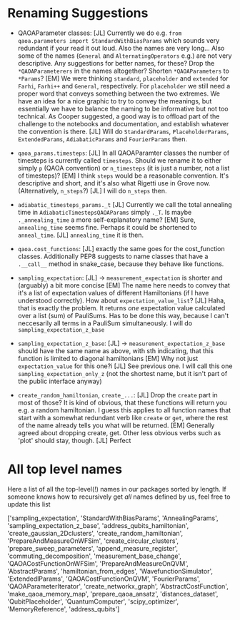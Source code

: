# Renaming Suggestions
 - QAOAParameter classes:
   [JL] Currently we do e.g.
    `from qaoa.parameters import StandardWithBiasParams` which sounds very redundant if your read it out loud. Also the names are very long... Also some of the names (`General` and `AlternatingOperators` e.g.) are not very descriptive. Any suggestions for better names, for these? Drop the `*QAOAParameterers` in the names altogether? Shorten `*QAOAParameters` to `*Params`?
   [EM] We were thinking `standard`, `placeholder` and `extended` for `Farhi`, `Farhi++` and `General`, respectively. For `placeholder` we still need a proper word that conveys something between the two extremes. 
        We have an idea for a nice graphic to try to convey the meanings, but essentially we have to balance the naming to be informative but not too technical. As Cooper suggested, a good way is to offload part of the challenge to the notebooks and documentation, and establish whatever
        the convention is there.
    [JL] Will do `StandardParams`, `PlaceholderParams`, `ExtendedParams`, `AdiabaticParams` and `FourierParams` then. 

 - `qaoa_params.timesteps`:
   [JL] In all QAOAParamter classes the number of timesteps is currently called `timesteps`. Should we rename it to either simply `p` (QAOA convention) or `n_timesteps` (it is just a number, not a list of timesteps)?
   [EM] I think `steps` would be a reasonable convention. It's descriptive and short, and it's also what Rigetti use in Grove now. (Alternatively, `n_steps`?)
   [JL] I will do `n_steps` then.

 - `adiabatic_timesteps_params._t`
   [JL] Currently we call the total annealing time in `AdiabaticTimestepsQAOAParams` simply `._T`. Is maybe `._annealing_time` a more self-explanatory name?
   [EM] Sure, `annealing_time` seems fine. Perhaps it could be shortened to `anneal_time`.
   [JL] `annealing_time` it is then.

 - `qaoa.cost_functions`:
   [JL] exactly the same goes for the cost_function classes. Additionally PEP8 suggests to name classes that have a `.__call__` method in snake_case, because they behave like functions.

 - `sampling_expectation`:
   [JL] -> `measurement_expectation` is shorter and (arguably) a bit more concise
   [EM] The name here needs to convey that it's a list of expectation values of different Hamiltonians (if I have understood correctly). How about `expectation_value_list`?
   [JL] Haha, that is exactly the problem. It returns _one_ expectation value calculated over a list (sum) of PauliSums. Has to be done this way, because I can't neccesarily all terms in a PauliSum simultaneously. I will do `sampling_expectation_z_base`

 - `sampling_expectation_z_base`:
   [JL] -> `measurement_expectation_z_base` should have the same name as above, with sth indicating, that this function is limited to diagonal hamiltonians
   [EM] Why not just `expectation_value` for this one?i
   [JL] See previous one. I will call this one `sampling_expectation_only_z` (not the shortest name, but it isn't part of the public interface anyway)

 - `create_random_hamiltonian`, `create_...`:
   [JL] Drop the `create` part in most of those? It is kind of obvious, that these functions will return you e.g. a random hamiltonian. I guess this applies to all function names that start with a somewhat redundant verb like `create` or `get`, where the rest of the name already tells you what will be returned.
   [EM] Generally agreed about dropping create, get. Other less obvious verbs such as 'plot' should stay, though.
   [JL] Perfect 

# All top level names
Here a list of all the top-level(!) names in our packages sorted by length.
If someone knows how to recursively get _all_ names defined by us, feel free to update this list 

['sampling_expectation',
 'StandardWithBiasParams',
 'AnnealingParams',
 'sampling_expectation_z_base',
 'address_qubits_hamiltonian',
 'create_gaussian_2Dclusters',
 'create_random_hamiltonian',
 'PrepareAndMeasureOnWFSim',
 'create_circular_clusters',
 'prepare_sweep_parameters',
 'append_measure_register',
 'commuting_decomposition',
 'measurement_base_change',
 'QAOACostFunctionOnWFSim',
 'PrepareAndMeasureOnQVM',
 'AbstractParams',
 'hamiltonian_from_edges',
 'WavefunctionSimulator',
 'ExtendedlParams',
 'QAOACostFunctionOnQVM',
 'FourierParams',
 'QAOAParameterIterator',
 'create_networkx_graph',
 'AbstractCostFunction',
 'make_qaoa_memory_map',
 'prepare_qaoa_ansatz',
 'distances_dataset',
 'QubitPlaceholder',
 'QuantumComputer',
 'scipy_optimizer',
 'MemoryReference',
 'address_qubits']
